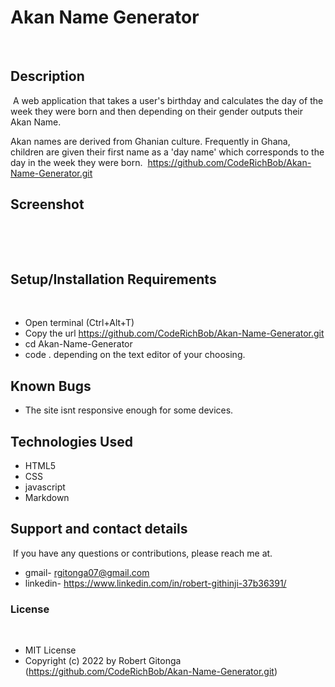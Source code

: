 # Akan Name Generator

​

## Description

​
A web application that takes a user's birthday and calculates the day of the week they were born and then depending on their gender outputs their Akan Name.

Akan names are derived from Ghanian culture. Frequently in Ghana, children are given their first name as a 'day name' which corresponds to the day in the week they were born.
​
https://github.com/CodeRichBob/Akan-Name-Generator.git
​

## Screenshot

​

​

## Setup/Installation Requirements

​

- Open terminal (Ctrl+Alt+T)
- Copy the url https://github.com/CodeRichBob/Akan-Name-Generator.git
- cd Akan-Name-Generator
- code . depending on the text editor of your choosing.
  ​

## Known Bugs

- The site isnt responsive enough for some devices.
  ​

## Technologies Used

- HTML5
- CSS
- javascript
- Markdown
  ​

## Support and contact details

​
If you have any questions or contributions, please reach me at.
​

- gmail- rgitonga07@gmail.com
- linkedin- https://www.linkedin.com/in/robert-githinji-37b36391/
  ​

### License

​

- MIT License
- Copyright (c) 2022 by Robert Gitonga (https://github.com/CodeRichBob/Akan-Name-Generator.git)
